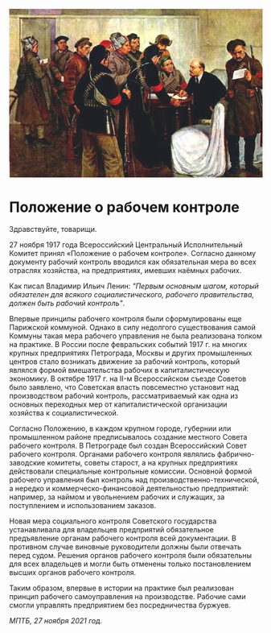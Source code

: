 
![](./img/old/bolschewikPartei.jpg)


# Положение о рабочем контроле


Здравствуйте, товарищи.



27
ноября 1917 года Всероссийский Центральный Исполнительный Комитет принял
«Положение о рабочем контроле». Согласно данному документу рабочий
контроль вводился как обязательная мера во всех отраслях хозяйства, на
предприятиях, имевших наёмных рабочих.



Как писал Владимир Ильич Ленин: *"Первым основным шагом, который обязателен для всякого социалистического, рабочего правительства, должен быть рабочий контроль"*.



Впервые
принципы рабочего контроля были сформулированы еще Парижской коммуной.
Однако в силу недолгого существования самой Коммуны такая мера рабочего
управления не была реализована толком на практике. В России после
февральских событий 1917 г. на многих крупных предприятиях Петрограда,
Москвы и других промышленных центров стало возникать движение за рабочий
контроль, который являлся формой вмешательства рабочих в
капиталистическую экономику. В октябре 1917 г. на II-м Всероссийском
съезде Советов было заявлено, что Советская власть повсеместно установит
над производством рабочий контроль, рассматриваемый как одна из
основных переходных мер от капиталистической организации хозяйства к
социалистической.



Согласно Положению, в каждом крупном городе,
губернии или промышленном районе предписывалось создание местного Совета
рабочего контроля. В Петрограде был создан Всероссийский Совет рабочего
контроля. Органами рабочего контроля являлись фабрично-заводские
комитеты, советы старост, а на крупных предприятиях действовали
специальные контрольные комиссии. Основной формой рабочего управления
был контроль над производственно-технической, а нередко и
коммерческо-финансовой деятельностью предприятий: например, за наймом и
увольнением рабочих и служащих, за поступлением и использованием
заказов.



Новая мера социального контроля Советского государства
устанавливала для владельцев предприятий обязательное предъявление
органам рабочего контроля всей документации. В противном случае виновные
руководители должны были отвечать перед судом. Решения органов рабочего
контроля были обязательны для всех владельцев и могли быть отменены
только постановлением высших органов рабочего контроля.



Таким
образом, впервые в истории на практике был реализован принцип рабочего
самоуправления на производстве. Рабочие сами смогли управлять
предприятием без посредничества буржуев.





*МПТБ, 27 ноября 2021 год.*
